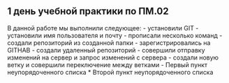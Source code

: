<h2>1 день учебной практики по ПМ.02</h2>
В данной работе мы выполнили следующее:
- установили GIT
- установили имя пользователя и почту
- прописали несколько команд
- создали репозиторий из созданной папки
- зарегистрировались на GITHAB
- создали удаленный репозиторий
- совершили отправку изменений на сервер и запрос изменений с сервера
- создали новую ветку и совершили переключение между ветками 
- Первый пункт неупорядоченного списка 
* Второй пункт неупорядоченного списка 

